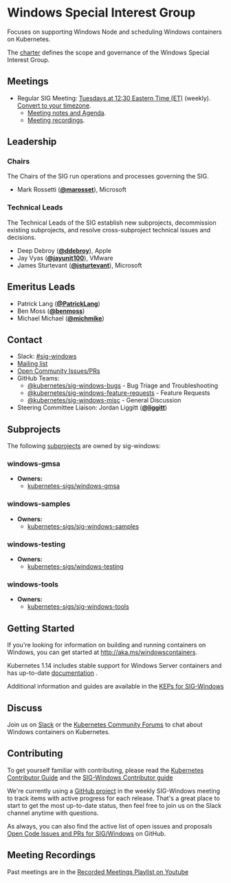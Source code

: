 <!---
This is an autogenerated file!

Please do not edit this file directly, but instead make changes to the
sigs.yaml file in the project root.

To understand how this file is generated, see https://git.k8s.io/community/generator/README.md
--->
# Windows Special Interest Group

Focuses on supporting Windows Node and scheduling Windows containers on Kubernetes.

The [charter](charter.md) defines the scope and governance of the Windows Special Interest Group.

## Meetings
* Regular SIG Meeting: [Tuesdays at 12:30 Eastern Time (ET)](https://zoom.us/j/96892680257?pwd=TVNyMzB4VVMwRGZnUkgzT1dnb2szZz09) (weekly). [Convert to your timezone](http://www.thetimezoneconverter.com/?t=12:30&tz=Eastern%20Time%20%28ET%29).
  * [Meeting notes and Agenda](https://docs.google.com/document/d/1Tjxzjjuy4SQsFSUVXZbvqVb64hjNAG5CQX8bK7Yda9w/edit#heading=h.kbz22d1yc431).
  * [Meeting recordings](https://www.youtube.com/playlist?list=PL69nYSiGNLP2OH9InCcNkWNu2bl-gmIU4).

## Leadership

### Chairs
The Chairs of the SIG run operations and processes governing the SIG.

* Mark Rossetti (**[@marosset](https://github.com/marosset)**), Microsoft

### Technical Leads
The Technical Leads of the SIG establish new subprojects, decommission existing
subprojects, and resolve cross-subproject technical issues and decisions.

* Deep Debroy (**[@ddebroy](https://github.com/ddebroy)**), Apple
* Jay Vyas (**[@jayunit100](https://github.com/jayunit100)**), VMware
* James Sturtevant (**[@jsturtevant](https://github.com/jsturtevant)**), Microsoft

## Emeritus Leads

* Patrick Lang (**[@PatrickLang](https://github.com/PatrickLang)**)
* Ben Moss (**[@benmoss](https://github.com/benmoss)**)
* Michael Michael (**[@michmike](https://github.com/michmike)**)

## Contact
- Slack: [#sig-windows](https://kubernetes.slack.com/messages/sig-windows)
- [Mailing list](https://groups.google.com/forum/#!forum/kubernetes-sig-windows)
- [Open Community Issues/PRs](https://github.com/kubernetes/community/labels/sig%2Fwindows)
- GitHub Teams:
    - [@kubernetes/sig-windows-bugs](https://github.com/orgs/kubernetes/teams/sig-windows-bugs) - Bug Triage and Troubleshooting
    - [@kubernetes/sig-windows-feature-requests](https://github.com/orgs/kubernetes/teams/sig-windows-feature-requests) - Feature Requests
    - [@kubernetes/sig-windows-misc](https://github.com/orgs/kubernetes/teams/sig-windows-misc) - General Discussion
- Steering Committee Liaison: Jordan Liggitt (**[@liggitt](https://github.com/liggitt)**)

## Subprojects

The following [subprojects][subproject-definition] are owned by sig-windows:
### windows-gmsa
- **Owners:**
  - [kubernetes-sigs/windows-gmsa](https://github.com/kubernetes-sigs/windows-gmsa/blob/master/OWNERS)
### windows-samples
- **Owners:**
  - [kubernetes-sigs/sig-windows-samples](https://github.com/kubernetes-sigs/sig-windows-samples/blob/master/OWNERS)
### windows-testing
- **Owners:**
  - [kubernetes-sigs/windows-testing](https://github.com/kubernetes-sigs/windows-testing/blob/master/OWNERS)
### windows-tools
- **Owners:**
  - [kubernetes-sigs/sig-windows-tools](https://github.com/kubernetes-sigs/sig-windows-tools/blob/master/OWNERS)

[subproject-definition]: https://github.com/kubernetes/community/blob/master/governance.md#subprojects
<!-- BEGIN CUSTOM CONTENT -->
## Getting Started

If you're looking for information on building and running containers on Windows, you can get started at http://aka.ms/windowscontainers.

Kubernetes 1.14 includes stable support for Windows Server containers and has up-to-date [documentation](https://kubernetes.io/docs/setup/windows/intro-windows-in-kubernetes/) .

Additional information and guides are available in the [KEPs for SIG-Windows](https://github.com/kubernetes/enhancements/tree/master/keps/sig-windows)

## Discuss
Join us on [Slack](https://kubernetes.slack.com/messages/sig-windows) or the [Kubernetes Community Forums](https://discuss.kubernetes.io/c/general-discussions/windows) to chat about Windows containers on Kubernetes.

## Contributing

To get yourself familiar with contributing, please read the [Kubernetes Contributor Guide](../contributors/guide/README.md) and the [SIG-Windows Contributor guide](./CONTRIBUTING.md)

We're currently using a [GitHub project](https://github.com/orgs/kubernetes/projects/8) in the weekly SIG-Windows meeting to track items with active progress for each release. That's a great place to start to get the most up-to-date status, then feel free to join us on the Slack channel anytime with questions.

As always, you can also find the active list of open issues and proposals [Open Code Issues and PRs for SIG/Windows](https://github.com/kubernetes/kubernetes/labels/sig%2Fwindows) on GitHub.

## Meeting Recordings

Past meetings are in the [Recorded Meetings Playlist on Youtube](https://www.youtube.com/playlist?list=PL69nYSiGNLP2OH9InCcNkWNu2bl-gmIU4&jct=LZ9EIvD4DGrhr2h4r0ItaBmco7gTgw)

<!-- END CUSTOM CONTENT -->
